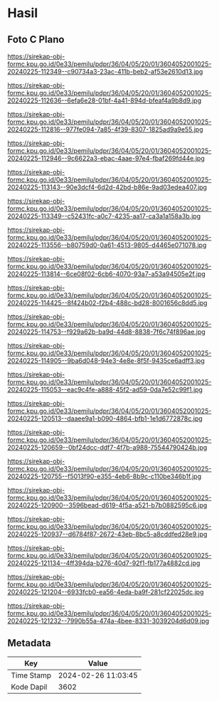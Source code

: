 # Hasil

## Foto C Plano

https://sirekap-obj-formc.kpu.go.id/0e33/pemilu/pdpr/36/04/05/20/01/3604052001025-20240225-112349--c90734a3-23ac-411b-beb2-af53e2610d13.jpg

https://sirekap-obj-formc.kpu.go.id/0e33/pemilu/pdpr/36/04/05/20/01/3604052001025-20240225-112636--6efa6e28-01bf-4a41-894d-bfeaf4a9b8d9.jpg

https://sirekap-obj-formc.kpu.go.id/0e33/pemilu/pdpr/36/04/05/20/01/3604052001025-20240225-112816--977fe094-7a85-4f39-8307-1825ad9a9e55.jpg

https://sirekap-obj-formc.kpu.go.id/0e33/pemilu/pdpr/36/04/05/20/01/3604052001025-20240225-112946--9c6622a3-ebac-4aae-97e4-fbaf269fd44e.jpg

https://sirekap-obj-formc.kpu.go.id/0e33/pemilu/pdpr/36/04/05/20/01/3604052001025-20240225-113143--90e3dcf4-6d2d-42bd-b86e-9ad03edea407.jpg

https://sirekap-obj-formc.kpu.go.id/0e33/pemilu/pdpr/36/04/05/20/01/3604052001025-20240225-113349--c52431fc-a0c7-4235-aa17-ca3a1a158a3b.jpg

https://sirekap-obj-formc.kpu.go.id/0e33/pemilu/pdpr/36/04/05/20/01/3604052001025-20240225-113556--b80759d0-0a61-4513-9805-d4465e071078.jpg

https://sirekap-obj-formc.kpu.go.id/0e33/pemilu/pdpr/36/04/05/20/01/3604052001025-20240225-113814--6ce08f02-6cb6-4070-93a7-a53a94505e2f.jpg

https://sirekap-obj-formc.kpu.go.id/0e33/pemilu/pdpr/36/04/05/20/01/3604052001025-20240225-114425--8f424b02-f2b4-488c-bd28-8001656c8dd5.jpg

https://sirekap-obj-formc.kpu.go.id/0e33/pemilu/pdpr/36/04/05/20/01/3604052001025-20240225-114753--f929a62b-ba9d-44d8-8838-7f6c74f896ae.jpg

https://sirekap-obj-formc.kpu.go.id/0e33/pemilu/pdpr/36/04/05/20/01/3604052001025-20240225-114905--9ba6d048-94e3-4e8e-8f5f-9435ce6adff3.jpg

https://sirekap-obj-formc.kpu.go.id/0e33/pemilu/pdpr/36/04/05/20/01/3604052001025-20240225-115053--eac9c4fe-a888-45f2-ad59-0da7e52c99f1.jpg

https://sirekap-obj-formc.kpu.go.id/0e33/pemilu/pdpr/36/04/05/20/01/3604052001025-20240225-120513--daaee9a1-b090-4864-bfb1-1e1d6772878c.jpg

https://sirekap-obj-formc.kpu.go.id/0e33/pemilu/pdpr/36/04/05/20/01/3604052001025-20240225-120659--0bf24dcc-ddf7-4f7b-a988-75544790424b.jpg

https://sirekap-obj-formc.kpu.go.id/0e33/pemilu/pdpr/36/04/05/20/01/3604052001025-20240225-120755--f5013f90-e355-4eb6-8b9c-c110be346b1f.jpg

https://sirekap-obj-formc.kpu.go.id/0e33/pemilu/pdpr/36/04/05/20/01/3604052001025-20240225-120900--3596bead-d619-4f5a-a521-b7b0882595c6.jpg

https://sirekap-obj-formc.kpu.go.id/0e33/pemilu/pdpr/36/04/05/20/01/3604052001025-20240225-120937--d6784f87-2672-43eb-8bc5-a8cddfed28e9.jpg

https://sirekap-obj-formc.kpu.go.id/0e33/pemilu/pdpr/36/04/05/20/01/3604052001025-20240225-121134--4ff394da-b276-40d7-92f1-fb177a4882cd.jpg

https://sirekap-obj-formc.kpu.go.id/0e33/pemilu/pdpr/36/04/05/20/01/3604052001025-20240225-121204--6933fcb0-ea56-4eda-ba9f-281cf22025dc.jpg

https://sirekap-obj-formc.kpu.go.id/0e33/pemilu/pdpr/36/04/05/20/01/3604052001025-20240225-121232--7990b55a-474a-4bee-8331-3039204d6d09.jpg


## Metadata

| Key        | Value               |
| ---------- | ------------------- |
| Time Stamp | 2024-02-26 11:03:45 |
| Kode Dapil | 3602                |



